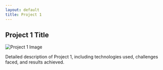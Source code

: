 ```yaml
---
layout: default
title: Project 1
---
```


<div class="project-details">
    <h2>Project 1 Title</h2>
    <img src="{{ "/assets/img/project1-image.png" | relative_url }}" alt="Project 1 Image">
    <p>Detailed description of Project 1, including technologies used, challenges faced, and results achieved.</p>
</div>
